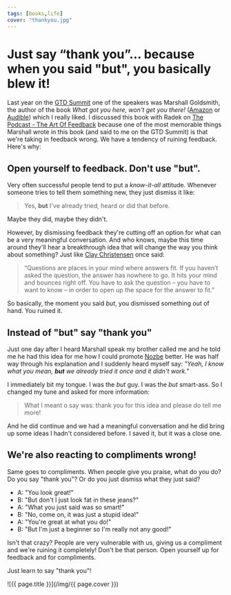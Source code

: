 ```yaml
---
tags: [books,life]
cover: "thankyou.jpg"
---
```


# Just say “thank you”... because when you said "but", you basically blew it!

Last year on the [GTD Summit](https://sliwinski.com/gtdsummit/) one of the speakers was Marshall Goldsmith, the author of the book *What got you here, won't get you there!* ([Amazon](https://www.amazon.com/dp/1401301304?tag=sliwinski-20) or [Audible](https://www.audible.com/pd/B002V8LMDS?tag=sliwinski-20)) which I really liked. I discussed this book with Radek on [The Podcast - The Art Of Feedback](/podcast-199/) because one of the most memorable things Marshall wrote in this book (and said to me on the GTD Summit) is that we're taking in feedback wrong. We have a tendency of ruining feedback. Here's why:

<!--More-->

## Open yourself to feedback. Don't use "but".

Very often successful people tend to put a *know-it-all* attitude. Whenever someone tries to tell them something new, they just dismiss it like:

> Yes, **but** I've already tried, heard or did that before.

Maybe they did, maybe they didn't.

However, by dismissing feedback they're cutting off an option for what can be a very meaningful conversation. And who knows, maybe this time around they'll hear a breakthrough idea that will change the way you think about something? Just like [Clay Christensen](/clay-kobe/) once said:

> “Questions are places in your mind where answers fit. If you haven’t asked the question, the answer has nowhere to go. It hits your mind and bounces right off. You have to ask the question – you have to want to know – in order to open up the space for the answer to fit.”

So basically, the moment you said *but*, you dismissed something out of hand. You ruined it.

## Instead of "but" say "thank you"

Just one day after I heard Marshall speak my brother called me and he told me he had this idea for me how I could promote [Nozbe][n] better. He was half way through his explanation and I suddenly heard myself say: *"Yeah, I know what you mean, **but** we already tried it once and it didn't work."*

I immediately bit my tongue. I was the *but* guy. I was the *but* smart-ass. So I changed my tune and asked for more information:

> What I meant o say was: thank you for this idea and please do tell me more!

And he did continue and we had a meaningful conversation and he did bring up some ideas I hadn't considered before. I saved it, but it was a close one.

## We're also reacting to compliments wrong!

Same goes to compliments. When people give you praise, what do you do? Do you say "thank you"? Or do you just dismiss what they just said?

- A: "You look great!"
- B: "But don't I just look fat in these jeans?"
- A: "What you just said was so smart!"
- B: "No, come on, it was just a stupid idea!"
- A: "You're great at what you do!"
- B: "But I'm just a beginner so I'm really not any good!"

Isn't that crazy? People are very vulnerable with us, giving us a compliment and we're ruining it completely! Don't be that person. Open yourself up for feedback and for compliments.

Just learn to say "thank you"!

![{{ page.title }}](/img/{{ page.cover }})

[n]: https://michael.gratis/nozbe